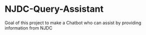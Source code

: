 # NJDC-Query-Assistant
Goal of this project to make a Chatbot who can assist by providing information from NJDC
